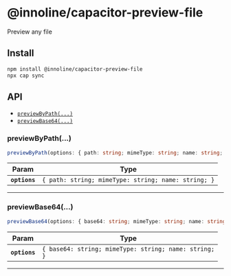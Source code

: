 # @innoline/capacitor-preview-file

Preview any file

## Install

```bash
npm install @innoline/capacitor-preview-file
npx cap sync
```

## API

<docgen-index>

* [`previewByPath(...)`](#previewbypath)
* [`previewBase64(...)`](#previewbase64)

</docgen-index>

<docgen-api>
<!--Update the source file JSDoc comments and rerun docgen to update the docs below-->

### previewByPath(...)

```typescript
previewByPath(options: { path: string; mimeType: string; name: string; }) => Promise<void>
```

| Param         | Type                                                           |
| ------------- | -------------------------------------------------------------- |
| **`options`** | <code>{ path: string; mimeType: string; name: string; }</code> |

--------------------


### previewBase64(...)

```typescript
previewBase64(options: { base64: string; mimeType: string; name: string; }) => Promise<void>
```

| Param         | Type                                                             |
| ------------- | ---------------------------------------------------------------- |
| **`options`** | <code>{ base64: string; mimeType: string; name: string; }</code> |

--------------------

</docgen-api>
